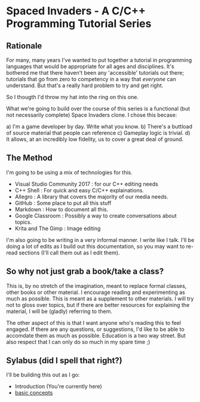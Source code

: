 # Spaced Invaders - A C/C++ Programming Tutorial Series

## Rationale

For many, many years I've wanted to put together a tutorial in programming languages that would be appropriate for all ages and disciplines. It's bothered me that there haven't been any 'accessible' tutorials out there; tutorials that go from zero to competency in a way that _everyone_ can understand. But that's a really hard problem to try and get right.

So I thougth I'd throw my hat into the ring on this one.

What we're going to build over the course of this series is a functional (but not necessarily complete) Space Invaders clone. I chose this becase:

a) I'm a game developer by day. Write what you know.
b) There's a buttload of source material that people can reference
c) Gameplay logic is trivial.
d) It allows, at an incredibly low fidelity, us to cover a great deal of ground.

## The Method

I'm going to be using a mix of technologies for this.

- Visual Studio Community 2017 : for our C++ editing needs
- C++ Shell : For quick and easy C/C++ explainations.
- Allegro : A library that covers the majority of our media needs.
- GitHub : Some place to put all this stuff
- Markdown : How to document all this.
- Google Classroom : Possibly a way to create conversations about topics.
- Krita and The Gimp : Image editing

I'm also going to be writing in a very informal manner. I write like I talk. I'll be doing a lot of edits as I build out this documentation, so you may want to re-read sections (I'll call them out as I edit them).

## So why not just grab a book/take a class?

This is, by no stretch of the imagination, meant to replace formal classes, other books or other material. I encourage reading and experimenting as much as possible. This is meant as a supplement to other materials. I will try not to gloss over topics, but if there are better resources for explaining the material, I will be (gladly) referring to them.

The other aspect of this is that I want anyone who's reading this to feel engaged. If there are any questions, or suggestions, I'd like to be able to accomdate them as much as possible. Education is a two way street. But also respect that I can only do so much in my spare time ;)

## Sylabus (did I spell that right?)

I'll be building this out as I go:

- Introduction (You're currently here)
- [basic concepts](basicconcepts.md)
